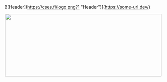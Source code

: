 \[!\[Header\](https://cses.fi/logo.png?1 "Header")](https://some-url.dev/)
<p align="center">
  <img width="500" height="200" src="https://cses.fi/logo.png?1">
</p>
